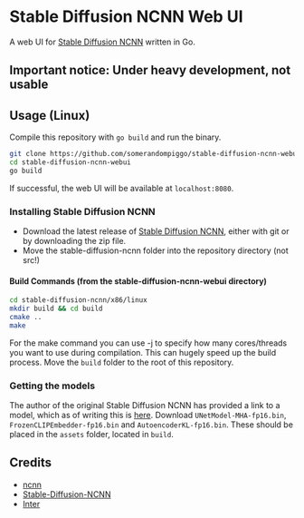 # Stable Diffusion NCNN Web UI

A web UI for [Stable Diffusion NCNN](https://github.com/EdVince/Stable-Diffusion-NCNN) written in Go.


## Important notice: Under heavy development, not usable

## Usage (Linux)

Compile this repository with `go build` and run the binary.
```bash
git clone https://github.com/somerandompiggo/stable-diffusion-ncnn-webui
cd stable-diffusion-ncnn-webui
go build
```
If successful, the web UI will be available at `localhost:8080`.
### Installing Stable Diffusion NCNN
- Download the latest release of [Stable Diffusion NCNN](https://github.com/EdVince/Stable-Diffusion-NCNN), either with git or by downloading the zip file.
- Move the stable-diffusion-ncnn folder into the repository directory (not src!)
#### Build Commands (from the stable-diffusion-ncnn-webui directory)
```bash
cd stable-diffusion-ncnn/x86/linux
mkdir build && cd build
cmake ..
make
```
For the make command you can use -j to specify how many cores/threads you want to use during compilation. This can hugely speed up the build process.
Move the `build` folder to the root of this repository.

### Getting the models
The author of the original Stable Diffusion NCNN has provided a link to a model, which as of writing this is [here](https://drive.google.com/drive/folders/1myB4uIQ2K5okl51XDbmYhetLF9rUyLZS?usp=sharing).
Download `UNetModel-MHA-fp16.bin`, `FrozenCLIPEmbedder-fp16.bin` and `AutoencoderKL-fp16.bin`.
These should be placed in the `assets` folder, located in `build`.


## Credits
- [ncnn](https://github.com/Tencent/ncnn)
- [Stable-Diffusion-NCNN](https://github.com/EdVince/Stable-Diffusion-NCNN)
- [Inter](https://fonts.google.com/specimen/Inter)
